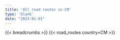 ```yaml
---
title: 'All road routes in CM'
type: 'blank'
date: "2023-01-01"
---
```


{{< breadcrumbs >}}
{{< road_routes country=CM >}}
